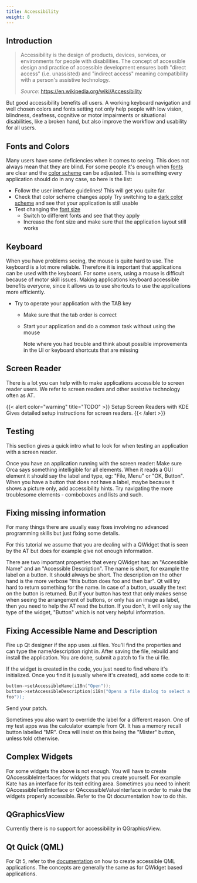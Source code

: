 ```yaml
---
title: Accessibility
weight: 8
---
```


Introduction
------------

> Accessibility is the design of products, devices, services, or
> environments for people with disabilities. The concept of accessible
> design and practice of accessible development ensures both \"direct
> access\" (i.e. unassisted) and \"indirect access\" meaning
> compatibility with a person\'s assistive technology.
>
> *Source*: <https://en.wikipedia.org/wiki/Accessibility>

But good accessibility benefits all users. A working keyboard navigation
and well chosen colors and fonts setting not only help people with low
vision, blindness, deafness, cognitive or motor impairments or
situational disabilities, like a broken hand, but also improve the
workflow and usability for all users.

Fonts and Colors
----------------

Many users have some deficiencies when it comes to seeing. This does not
always mean that they are blind. For some people it\'s enough when
[fonts](/hig/style/typography>) are clear and the [color scheme](/hig/style/color/)
can be adjusted. This is something every application should do in any
case, so here is the list:

-   Follow the user interface guidelines! This will get you quite far.
-   Check that color scheme changes apply Try switching to a
    [dark color scheme](/hig/style/color/dark) and see that your
    application is still usable
-   Test changing the [font size](/hig/style/typography)
    -   Switch to different fonts and see that they apply
    -   Increase the font size and make sure that the application layout
        still works

Keyboard
--------

When you have problems seeing, the mouse is quite hard to use. The
keyboard is a lot more reliable. Therefore it is important that
applications can be used with the keyboard. For some users, using a
mouse is difficult because of motor skill issues. Making applications
keyboard accessible benefits everyone, since it allows us to use
shortcuts to use the applications more efficiently.

-   Try to operate your application with the TAB key
    -   Make sure that the tab order is correct

    -   Start your application and do a common task without using the
        mouse

        Note where you had trouble and think about possible improvements
        in the UI or keyboard shortcuts that are missing

Screen Reader
-------------

There is a lot you can help with to make applications accessible to
screen reader users. We refer to screen readers and other assistive
technology often as AT.

{{< alert color="warning" title="TODO" >}}
Setup Screen Readers with KDE Gives detailed setup instructions for
screen readers.
{{< /alert >}}

Testing
-------

This section gives a quick intro what to look for when testing an
application with a screen reader.

Once you have an application running with the screen reader: Make sure
Orca says something intelligible for all elements. When it reads a GUI
element it should say the label and type, eg: \"File, Menu\" or \"OK,
Button\". When you have a button that does not have a label, maybe
because it shows a picture only, add accessibility hints. Try navigating
the more troublesome elements - comboboxes and lists and such.

Fixing missing information
--------------------------

For many things there are usually easy fixes involving no advanced
programming skills but just fixing some details.

For this tutorial we assume that you are dealing with a QWidget that is
seen by the AT but does for example give not enough information.

There are two important properties that every QWidget has: an
\"Accessible Name\" and an \"Accessible Description\". The name is
short, for example the label on a button. It should always be short. The
description on the other hand is the more verbose \"this button does foo
and then bar\". Qt will try hard to return something for the name. In
case of a button, usually the text on the button is returned. But if
your button has text that only makes sense when seeing the arrangement
of buttons, or only has an image as label, then you need to help the AT
read the button. If you don\'t, it will only say the type of the widget,
\"Button\" which is not very helpful information.

Fixing Accessible Name and Description
--------------------------------------

Fire up Qt designer if the app uses .ui files. You\'ll find the
properties and can type the name/description right in. After saving the
file, rebuild and install the application. You are done, submit a patch
to fix the ui file.

If the widget is created in the code, you just need to find where it\'s
initialized. Once you find it (usually where it\'s created), add some
code to it:

```.c++
button->setAccessibleName(i18n("Open"));
button->setAccessibleDescription(i18n("Opens a file dialog to select a new 
foo"));
```

Send your patch.

Sometimes you also want to override the label for a different reason.
One of my test apps was the calculator example from Qt. It has a memory
recall button labelled \"MR\". Orca will insist on this being the
\"Mister\" button, unless told otherwise.

Complex Widgets
---------------

For some widgets the above is not enough. You will have to create
QAccessibleInterfaces for widgets that you create yourself. For example
Kate has an interface for its text editing area. Sometimes you need to
inherit QAccessibleTextInterface or QAccessibleValueInterface in order
to make the widgets properly accessible. Refer to the Qt documentation
how to do this.

QGraphicsView
-------------

Currently there is no support for accessibility in QGraphicsView.

Qt Quick (QML)
--------------

For Qt 5, refer to the
[documentation](https://doc.qt.io/qt-5/accessible.html) on how to create
accessible QML applications. The concepts are generally the same as for
QWidget based applications.
